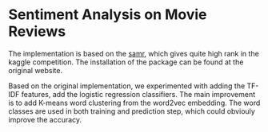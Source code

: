 Sentiment Analysis on Movie Reviews
===================================

The implementation is based on the [samr](https://github.com/rafacarrascosa/samr), which gives quite high rank in the kaggle competition. The installation of the package can be found at the original website.

Based on the original implementation, we experimented with adding the TF-IDF features, add the logistic regression classifiers. The main improvement is to add K-means word clustering from the word2vec embedding. The word classes are used in both training and prediction step, which could obviouly improve the accuracy.
